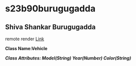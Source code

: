 # s23b90burugugadda
## Shiva Shankar Burugugadda
remote render [Link](https://s23db90burugugadda.onrender.com/)

**Class Name:Vehicle**

***Class Attributes: Model(String) Year(Number) Color(String)***
